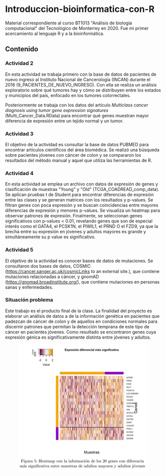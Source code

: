 # Introduccion-bioinformatica-con-R
Material correspondiente al curso BT1013 "Análisis de biología computacional" del Tecnológico de Monterrey en 2020. Fue mi primer acercamiento al lenguaje R y a la bioinformática.

## Contenido
### Actividad 2

En esta actividad se trabaja primero con la base de datos de pacientes de nuevo ingreso al Instituto Nacional de Cancerología (INCAN) durante el 2016 (9_PACIENTES_DE_NUEVO_INGRESO). Con ella se realiza un análisis exploratorio sobre qué tumores hay y cómo se distribuyen entre los estados y municipios del país, enfocado en los tumores colorrectales.

Posteriormente se trabaja con los datos del artículo *Multiclass cancer diagnosis using tumor gene expression signatures* (Multi_Cancer_Data.RData) para encontrar qué genes muestran mayor diferencia de expresión entre un tejido normal y un tumor. 

### Actividad 3

El objetivo de la actividad es consultar la base de datos PUBMED para encontrar artículos científicos del área biomédica. Se realizó una búsqueda sobre pacientes jóvenes con cáncer de colon y se compararon los resultados del método manual y aquel que utiliza las herramientas de R. 

### Actividad 4

En esta actividad se emplea un archivo con datos de expresión de genes y clasificación de muestras "Young" y "Old" (TCGA_COADREAD_comp_data). Se aplican pruebas t de Student para encontrar diferencias de expresión entre las clases y se generan matrices con los resultados y p-values. Se filtran genes con poca expresión y se buscan coincidencias entre mayores diferencias de expresión y menores p-values. Se visualiza un heatmap para observar patrones de expresión. Finalmente, se seleccionan genes significativos con p-values < 0.01, revelando genes que son de especial interés como el GATA4, el PCSK1N, el PIWIL1, el PRND O el FZD9, ya que la brecha entre su expresión en jóvenes y adultos mayores es grande y simultáneamente su p value es significativo.

### Actividad 5

El objetivo de la actividad es conocer bases de datos de mutaciones. Se consultaron dos bases de datos, COSMIC (https://cancer.sanger.ac.uk/cosmicLinks to an external site.), que contiene mutaciones relacionadas a cáncer, y gnomAD (https://gnomad.broadinstitute.org/), que contiene mutaciones en personas sanas y enfermedades. 

### Situación problema

Este trabajo es el producto final de la clase. La finalidad del proyecto es elaborar un análisis de datos a de la información genética en pacientes que padezcan de cáncer de colon y de aquellos en condiciones normales para discernir patrones que permitan la detección temprana de este tipo de cáncer en pacientes jóvenes. Como resultado se encontraron genes cuya expresión génica es significativamente distinta entre jóvenes y adultos. 

<p align="center">
  <img src="https://github.com/ShoyChoy/Introduccion-bioinformatica-con-R/blob/main/heatmap%20expresi%C3%B3n%20g%C3%A9nica.jpg" />
</p>
